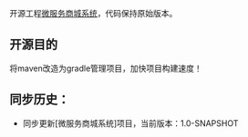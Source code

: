 开源工程[微服务商城系统]( https://github.com/macrozheng/mall-swarm.git)，代码保持原始版本。

## 开源目的
将maven改造为gradle管理项目，加快项目构建速度！

## 同步历史：
* 同步更新[微服务商城系统]项目，当前版本：1.0-SNAPSHOT
